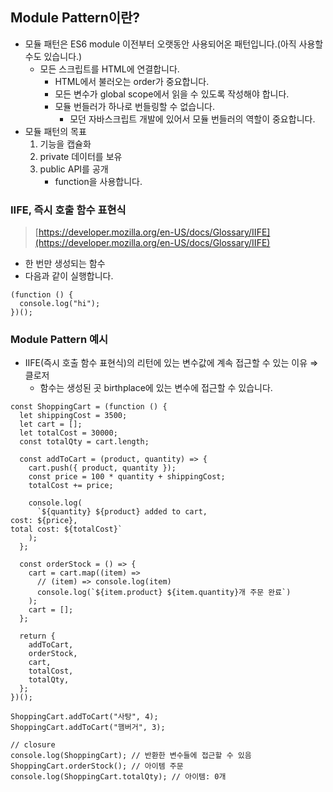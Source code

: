 ## Module Pattern이란?

- 모듈 패턴은 ES6 module 이전부터 오랫동안 사용되어온 패턴입니다.(아직 사용할 수도 있습니다.)
    - 모든 스크립트를 HTML에 연결합니다.
        - HTML에서 불러오는 order가 중요합니다.
        - 모든 변수가 global scope에서 읽을 수 있도록 작성해야 합니다.
        - 모듈 번들러가 하나로 번들링할 수 없습니다.
            - 모던 자바스크립트 개발에 있어서 모듈 번들러의 역할이 중요합니다.
- 모듈 패턴의 목표
    1. 기능을 캡슐화
    2. private 데이터를 보유
    3. public API를 공개
        - function을 사용합니다.

### IIFE, 즉시 호출 함수 표현식

> [https://developer.mozilla.org/en-US/docs/Glossary/IIFE](https://developer.mozilla.org/en-US/docs/Glossary/IIFE)
> 
- 한 번만 생성되는 함수
- 다음과 같이 실행합니다.

```
(function () {
  console.log("hi");
})();
```

### Module Pattern 예시

- IIFE(즉시 호출 함수 표현식)의 리턴에 있는 변수값에 계속 접근할 수 있는 이유 ⇒ 클로저
    - 함수는 생성된 곳 birthplace에 있는 변수에 접근할 수 있습니다.

```tsx
const ShoppingCart = (function () {
  let shippingCost = 3500;
  let cart = [];
  let totalCost = 30000;
  const totalQty = cart.length;

  const addToCart = (product, quantity) => {
    cart.push({ product, quantity });
    const price = 100 * quantity + shippingCost;
    totalCost += price;

    console.log(
      `${quantity} ${product} added to cart,
cost: ${price}, 
total cost: ${totalCost}`
    );
  };

  const orderStock = () => {
    cart = cart.map((item) =>
      // (item) => console.log(item)
      console.log(`${item.product} ${item.quantity}개 주문 완료`)
    );
    cart = [];
  };

  return {
    addToCart,
    orderStock,
    cart,
    totalCost,
    totalQty,
  };
})();

ShoppingCart.addToCart("사탕", 4);
ShoppingCart.addToCart("햄버거", 3);

// closure
console.log(ShoppingCart); // 반환한 변수들에 접근할 수 있음
ShoppingCart.orderStock(); // 아이템 주문
console.log(ShoppingCart.totalQty); // 아이템: 0개
```


